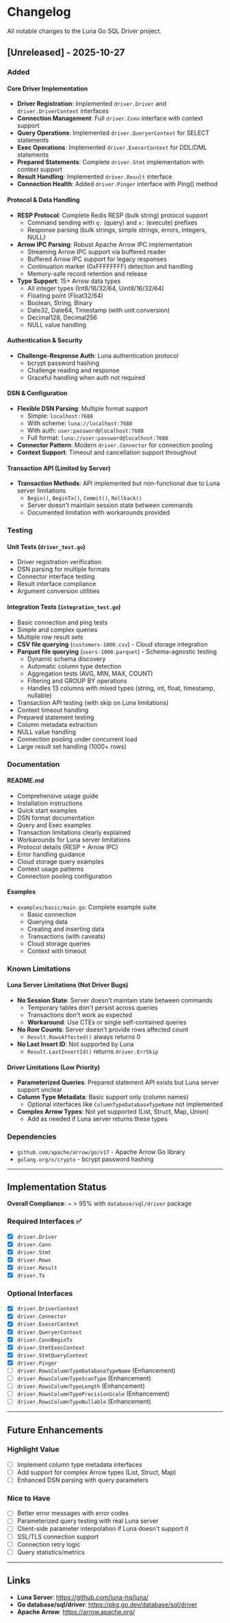 # Changelog

All notable changes to the Luna Go SQL Driver project.

## [Unreleased] - 2025-10-27

### Added

#### Core Driver Implementation
- **Driver Registration**: Implemented `driver.Driver` and `driver.DriverContext` interfaces
- **Connection Management**: Full `driver.Conn` interface with context support
- **Query Operations**: Implemented `driver.QueryerContext` for SELECT statements
- **Exec Operations**: Implemented `driver.ExecerContext` for DDL/DML statements
- **Prepared Statements**: Complete `driver.Stmt` implementation with context support
- **Result Handling**: Implemented `driver.Result` interface
- **Connection Health**: Added `driver.Pinger` interface with Ping() method

#### Protocol & Data Handling
- **RESP Protocol**: Complete Redis RESP (bulk string) protocol support
  - Command sending with `q:` (query) and `x:` (execute) prefixes
  - Response parsing (bulk strings, simple strings, errors, integers, NULL)
- **Arrow IPC Parsing**: Robust Apache Arrow IPC implementation
  - Streaming Arrow IPC support via buffered reader
  - Buffered Arrow IPC support for legacy responses
  - Continuation marker (0xFFFFFFFF) detection and handling
  - Memory-safe record retention and release
- **Type Support**: 15+ Arrow data types
  - All integer types (Int8/16/32/64, Uint8/16/32/64)
  - Floating point (Float32/64)
  - Boolean, String, Binary
  - Date32, Date64, Timestamp (with unit conversion)
  - Decimal128, Decimal256
  - NULL value handling

#### Authentication & Security
- **Challenge-Response Auth**: Luna authentication protocol
  - bcrypt password hashing
  - Challenge reading and response
  - Graceful handling when auth not required

#### DSN & Configuration
- **Flexible DSN Parsing**: Multiple format support
  - Simple: `localhost:7688`
  - With scheme: `luna://localhost:7688`
  - With auth: `user:password@localhost:7688`
  - Full format: `luna://user:password@localhost:7688`
- **Connector Pattern**: Modern `driver.Connector` for connection pooling
- **Context Support**: Timeout and cancellation support throughout

#### Transaction API (Limited by Server)
- **Transaction Methods**: API implemented but non-functional due to Luna server limitations
  - `Begin()`, `BeginTx()`, `Commit()`, `Rollback()`
  - Server doesn't maintain session state between commands
  - Documented limitation with workarounds provided

### Testing

#### Unit Tests (`driver_test.go`)
- Driver registration verification
- DSN parsing for multiple formats
- Connector interface testing
- Result interface compliance
- Argument conversion utilities

#### Integration Tests (`integration_test.go`)
- Basic connection and ping tests
- Simple and complex queries
- Multiple row result sets
- **CSV file querying** (`customers-1000.csv`) - Cloud storage integration
- **Parquet file querying** (`users-1000.parquet`) - Schema-agnostic testing
  - Dynamic schema discovery
  - Automatic column type detection
  - Aggregation tests (AVG, MIN, MAX, COUNT)
  - Filtering and GROUP BY operations
  - Handles 13 columns with mixed types (string, int, float, timestamp, nullable)
- Transaction API testing (with skip on Luna limitations)
- Context timeout handling
- Prepared statement testing
- Column metadata extraction
- NULL value handling
- Connection pooling under concurrent load
- Large result set handling (1000+ rows)

### Documentation

#### README.md
- Comprehensive usage guide
- Installation instructions
- Quick start examples
- DSN format documentation
- Query and Exec examples
- Transaction limitations clearly explained
- Workarounds for Luna server limitations
- Protocol details (RESP + Arrow IPC)
- Error handling guidance
- Cloud storage query examples
- Context usage patterns
- Connection pooling configuration

#### Examples
- `examples/basic/main.go`: Complete example suite
  - Basic connection
  - Querying data
  - Creating and inserting data
  - Transactions (with caveats)
  - Cloud storage queries
  - Context with timeout

### Known Limitations

#### Luna Server Limitations (Not Driver Bugs)
- **No Session State**: Server doesn't maintain state between commands
  - Temporary tables don't persist across queries
  - Transactions don't work as expected
  - **Workaround**: Use CTEs or single self-contained queries
- **No Row Counts**: Server doesn't provide rows affected count
  - `Result.RowsAffected()` always returns 0
- **No Last Insert ID**: Not supported by Luna
  - `Result.LastInsertId()` returns `driver.ErrSkip`

#### Driver Limitations (Low Priority)
- **Parameterized Queries**: Prepared statement API exists but Luna server support unclear
- **Column Type Metadata**: Basic support only (column names)
  - Optional interfaces like `ColumnTypeDatabaseTypeName` not implemented
- **Complex Arrow Types**: Not yet supported (List, Struct, Map, Union)
  - Add as needed if Luna server returns these types

### Dependencies
- `github.com/apache/arrow/go/v17` - Apache Arrow Go library
- `golang.org/x/crypto` - bcrypt password hashing

---

## Implementation Status

**Overall Compliance**: ~ > 95% with `database/sql/driver` package

### Required Interfaces ✅
- [x] `driver.Driver`
- [x] `driver.Conn`
- [x] `driver.Stmt`
- [x] `driver.Rows`
- [x] `driver.Result`
- [x] `driver.Tx`

### Optional Interfaces
- [x] `driver.DriverContext`
- [x] `driver.Connector`
- [x] `driver.ExecerContext`
- [x] `driver.QueryerContext`
- [x] `driver.ConnBeginTx`
- [x] `driver.StmtExecContext`
- [x] `driver.StmtQueryContext`
- [x] `driver.Pinger`
- [ ] `driver.RowsColumnTypeDatabaseTypeName` (Enhancement)
- [ ] `driver.RowsColumnTypeScanType` (Enhancement)
- [ ] `driver.RowsColumnTypeLength` (Enhancement)
- [ ] `driver.RowsColumnTypePrecisionScale` (Enhancement)
- [ ] `driver.RowsColumnTypeNullable` (Enhancement)

---

## Future Enhancements

### Highlight Value
- [ ] Implement column type metadata interfaces
- [ ] Add support for complex Arrow types (List, Struct, Map)
- [ ] Enhanced DSN parsing with query parameters

### Nice to Have
- [ ] Better error messages with error codes
- [ ] Parameterized query testing with real Luna server
- [ ] Client-side parameter interpolation if Luna doesn't support it
- [ ] SSL/TLS connection support
- [ ] Connection retry logic
- [ ] Query statistics/metrics

---

## Links
- **Luna Server**: https://github.com/luna-hq/luna/
- **Go database/sql/driver**: https://pkg.go.dev/database/sql/driver
- **Apache Arrow**: https://arrow.apache.org/

